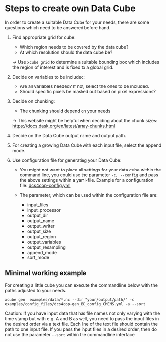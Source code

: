 # Steps to create own Data Cube

In order to create a suitable Data Cube for your needs, there are some questions which need to be answered before hand. 

1. Find appropriate grid for cube:
    * Which region needs to be covered by the data cube? 
    * At which resolution should the data cube be? 

    &rarr; Use `xcube grid` to determine a suitable bounding box which includes the region of interest 
    and is fixed to a global grid. 

2. Decide on variables to be included:
    * Are all variables needed? If not, select the ones to be included.
    * Should specific pixels be masked out based on pixel expressions? 

3. Decide on chunking:
    * The chunking should depend on your needs

    &rarr; This website might be helpful when deciding about the chunk sizes:  https://docs.dask.org/en/latest/array-chunks.html

4. Decide on the Data Cube output name and output path.

5. For creating a growing Data Cube with each input file, select the append mode. 
    
6. Use configuration file for generating your Data Cube:
    * You might not want to place all settings for your data cube within the command line, 
    you could use the parameter `-c, --config` and pass the above settings within a yaml-file. 
    Example for a configuration file: [dcs4cop-config.yml](config_files/dcs4cop-config.yml)
      
    * The parameter, which can be used within the configuration file are: 
        * input_files
        * input_processor 
        * output_dir 
        * output_name 
        * output_writer
        * output_size 
        * output_region 
        * output_variables
        * output_resampling 
        * append_mode 
        * sort_mode 
        
## Minimal working example

For creating a little cube you can execute the commandline below with the paths adjusted to your needs.


`xcube gen  examples/data/*.nc --dir "your/output/path/" -c examples/config_files/dcs4cop-gen_BC_config_CMEMS.yml -a --sort`

Caution: If you have input data that has file names not only varying with the time stamp but with e.g. A and B as well, 
you need to pass the input files in the desired order via a text file. Each line of the text file should contain the 
path to one input file. If you pass the input files in a desired order, then do not use the parameter `--sort` within
the commandline interface
